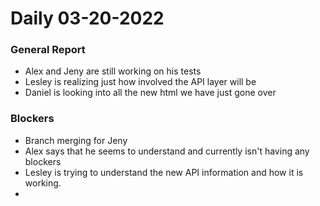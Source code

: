 # Daily  03-20-2022

### General Report
- Alex and Jeny are still working on his tests
- Lesley is realizing just how involved the API layer will be
- Daniel is looking into all the new html we have just gone over

### Blockers
- Branch merging for Jeny
- Alex says that he seems to understand and currently isn't having any blockers
- Lesley is trying to understand the new API information and how it is working.
- 